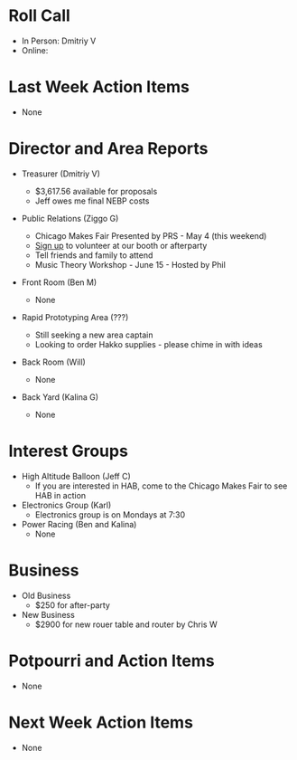 # Roll Call

- In Person: Dmitriy V
- Online: 

# Last Week Action Items
  - None

# Director and Area Reports

- Treasurer (Dmitriy V)
  - $3,617.56 available for proposals
  - Jeff owes me final NEBP costs
- Public Relations (Ziggo G)
  - Chicago Makes Fair Presented by PRS - May 4 (this weekend)
   - [Sign up](https://docs.google.com/spreadsheets/d/19ufa12qfK9ZLvyZAAxPTocyYx6-PTGw80yi1jIntNkE/edit?usp=sharing) to volunteer at our booth or afterparty
   - Tell friends and family to attend
  - Music Theory Workshop - June 15 - Hosted by Phil

- Front Room (Ben M)
  - None
- Rapid Prototyping Area (???)
  - Still seeking a new area captain
  - Looking to order Hakko supplies - please chime in with ideas
- Back Room (Will)
  - None
- Back Yard (Kalina G)
  - None

# Interest Groups
- High Altitude Balloon (Jeff C)
  - If you are interested in HAB, come to the Chicago Makes Fair to see HAB in action
- Electronics Group (Karl)
  - Electronics group is on Mondays at 7:30
- Power Racing (Ben and Kalina)
  - None

# Business
  - Old Business
    - $250 for after-party
  - New Business
    - $2900 for new rouer table and router by Chris W

# Potpourri and Action Items
  - None

# Next Week Action Items
  - None
